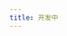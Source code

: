 ```yaml
---
title: 开发中
---
```


<head>
    <script async src="https://pagead2.googlesyndication.com/pagead/js/adsbygoogle.js?client=ca-pub-5039983089268679"
         crossorigin="anonymous">
    </script>
</head>